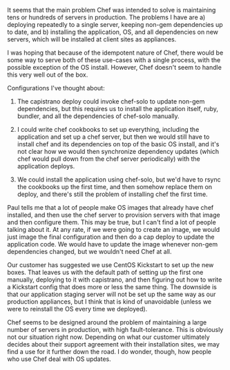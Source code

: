 It seems that the main problem Chef was intended to solve is maintaining tens or hundreds of servers in production. The problems I have are a) deploying repeatedly to a single server, keeping non-gem dependencies up to date, and b) installing the application, OS, and all dependencies on new servers, which will be installed at client sites as appliances.

I was hoping that because of the idempotent nature of Chef, there would be some way to serve both of these use-cases with a single process, with the possible exception of the OS install. However, Chef doesn't seem to handle this very well out of the box.

Configurations I've thought about:

1. The capistrano deploy could invoke chef-solo to update non-gem dependencies, but this requires us to install the application itself, ruby, bundler, and all the dependencies of chef-solo manually.

2. I could write chef cookbooks to set up everything, including the application and set up a chef server, but then we would still have to install chef and its dependencies on top of the basic OS install, and it's not clear how we would then synchronize dependency updates (which chef would pull down from the chef server periodically) with the application deploys.

3. We could install the application using chef-solo, but we'd have to rsync the cookbooks up the first time, and then somehow replace them on deploy, and there's still the problem of installing chef the first time.

Paul tells me that a lot of people make OS images that already have chef installed, and then use the chef server to provision servers with that image and then configure them. This may be true, but I can't find a lot of people talking about it. At any rate, if we were going to create an image, we would just image the final configuration and then do a cap deploy to update the application code. We would have to update the image whenever non-gem dependencies changed, but we wouldn't need Chef at all.

Our customer has suggested we use CentOS Kickstart to set up the new boxes. That leaves us with the default path of setting  up the first one manually, deploying to it with capistrano, and then figuring out how to write a Kickstart config that does more or less the same thing. The downside is that our application staging server will not be set up the same way as our production appliances, but I think that is kind of unavoidable (unless we were to reinstall the OS every time we deployed).

Chef seems to be designed around the problem of maintaining a large number of servers in production, with high fault-tolerance. This is obviously not our situation right now. Depending on what our customer ultimately decides about their support agreement with their installation sites, we may find a use for it further down the road. I do wonder, though, how people who use Chef deal with OS updates.

